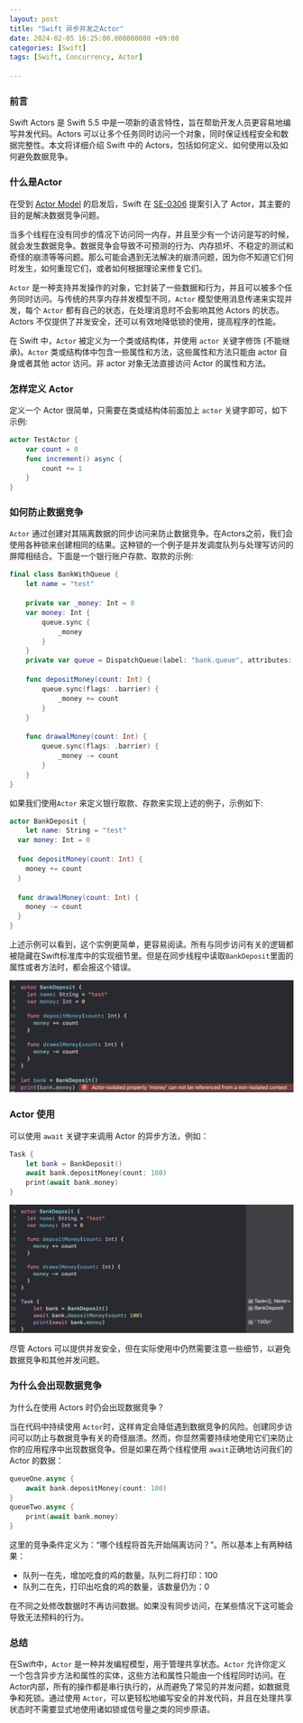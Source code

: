 ```yaml
---
layout: post
title: "Swift 异步并发之Actor"
date: 2024-02-05 16:25:00.000000000 +09:00
categories: [Swift]
tags: [Swift, Concurrency, Actor]

---
```


### 前言

Swift Actors 是 Swift 5.5 中是一项新的语言特性，旨在帮助开发人员更容易地编写并发代码。Actors 可以让多个任务同时访问一个对象，同时保证线程安全和数据完整性。本文将详细介绍 Swift 中的 Actors，包括如何定义、如何使用以及如何避免数据竞争。

### 什么是Actor

在受到 [Actor Model](https://link.juejin.cn/?target=https%3A%2F%2Fen.wikipedia.org%2Fwiki%2FActor_model) 的启发后，Swift 在 [SE-0306](https://link.juejin.cn/?target=https%3A%2F%2Fgithub.com%2Fapple%2Fswift-evolution%2Fblob%2Fmain%2Fproposals%2F0306-actors.md) 提案引入了 Actor，其主要的目的是解决数据竞争问题。

当多个线程在没有同步的情况下访问同一内存，并且至少有一个访问是写的时候，就会发生数据竞争。数据竞争会导致不可预测的行为、内存损坏、不稳定的测试和奇怪的崩溃等等问题。那么可能会遇到无法解决的崩溃问题，因为你不知道它们何时发生，如何重现它们，或者如何根据理论来修复它们。

`Actor` 是一种支持并发操作的对象，它封装了一些数据和行为，并且可以被多个任务同时访问。与传统的共享内存并发模型不同，`Actor` 模型使用消息传递来实现并发，每个 `Actor` 都有自己的状态，在处理消息时不会影响其他 Actors 的状态。Actors 不仅提供了并发安全，还可以有效地降低锁的使用，提高程序的性能。

在 Swift 中，`Actor` 被定义为一个类或结构体，并使用 `actor` 关键字修饰 (不能继承)。`Actor` 类或结构体中包含一些属性和方法，这些属性和方法只能由 actor 自身或者其他 actor 访问。非 actor 对象无法直接访问 Actor 的属性和方法。

### 怎样定义 Actor

定义一个 Actor 很简单，只需要在类或结构体前面加上 `actor` 关键字即可，如下示例:

```swift
actor TestActor {
    var count = 0
    func increment() async {
        count += 1
    }
}
```

### 如何防止数据竞争

`Actor` 通过创建对其隔离数据的同步访问来防止数据竞争。在Actors之前，我们会使用各种锁来创建相同的结果。这种锁的一个例子是并发调度队列与处理写访问的屏障相结合。下面是一个银行账户存款、取款的示例:

```swift
final class BankWithQueue {
    let name = "test"

    private var _money: Int = 0
    var money: Int {
        queue.sync {
            _money
        }
    }
    private var queue = DispatchQueue(label: "bank.queue", attributes: .concurrent)
 
    func depositMoney(count: Int) {
        queue.sync(flags: .barrier) {
            _money += count
        }
    }
 
    func drawalMoney(count: Int) {
        queue.sync(flags: .barrier) {
            _money -= count
        }
    }
}
```

如果我们使用`Actor` 来定义银行取款、存款来实现上述的例子，示例如下:

```swift
actor BankDeposit {
	let name: String = "test"
  var money: Int = 0

  func depositMoney(count: Int) {
    money += count
  }
 
  func drawalMoney(count: Int) {
    money -= count
  }
}
```

上述示例可以看到，这个实例更简单，更容易阅读。所有与同步访问有关的逻辑都被隐藏在Swift标准库中的实现细节里。但是在同步线程中读取`BankDeposit`里面的属性或者方法时，都会报这个错误。

![actor](/assets/images/2024Swift/actor01.png)

### Actor 使用

可以使用 `await` 关键字来调用 Actor 的异步方法，例如：

```swift
Task {
    let bank = BankDeposit()
    await bank.depositMoney(count: 100)
    print(await bank.money)
}
```

![actor](/assets/images/2024Swift/actor02.png)

尽管 Actors 可以提供并发安全，但在实际使用中仍然需要注意一些细节，以避免数据竞争和其他并发问题。

### 为什么会出现数据竞争

为什么在使用 Actors 时仍会出现数据竞争？

当在代码中持续使用 `Actor`时，这样肯定会降低遇到数据竞争的风险。创建同步访问可以防止与数据竞争有关的奇怪崩溃。然而，你显然需要持续地使用它们来防止你的应用程序中出现数据竞争。但是如果在两个线程使用 `await`正确地访问我们的 Actor 的数据：

```swift
queueOne.async {
    await bank.depositMoney(count: 100)
}
queueTwo.async {
    print(await bank.money)
} 
```

这里的竞争条件定义为：“哪个线程将首先开始隔离访问？”。所以基本上有两种结果：

- 队列一在先，增加吃食的鸡的数量。队列二将打印：100
- 队列二在先，打印出吃食的鸡的数量，该数量仍为：0

在不同之处修改数据时不再访问数据。如果没有同步访问，在某些情况下这可能会导致无法预料的行为。

### 总结

在Swift中，`Actor` 是一种并发编程模型，用于管理共享状态。`Actor` 允许你定义一个包含异步方法和属性的实体，这些方法和属性只能由一个线程同时访问。在Actor内部，所有的操作都是串行执行的，从而避免了常见的并发问题，如数据竞争和死锁。通过使用 `Actor`，可以更轻松地编写安全的并发代码，并且在处理共享状态时不需要显式地使用诸如锁或信号量之类的同步原语。